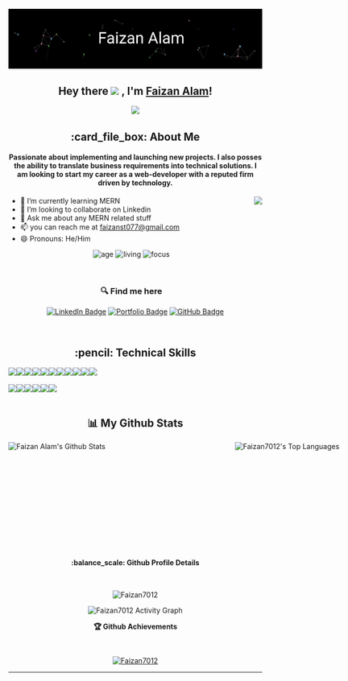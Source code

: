 <p align="center"><img src='./banner.gif'></p>

<h2 align="center">
  Hey there <img src="https://media.giphy.com/media/hvRJCLFzcasrR4ia7z/giphy.gif" width="28"> , I'm <a href="https://github.com/Faizan7012" target="_blank" rel="noopener noreferrer">Faizan Alam</a>!
</h2>

<p align="center">
  <img src="https://readme-typing-svg.herokuapp.com/?lines=Passionate%20Coder;&center=true&width=500&height=50">
</p>

<h2 align="center"> :card_file_box: About Me</h2>
<h4 align='center'>Passionate about implementing and launching new projects. I also posses the ability to translate business requirements into technical solutions. I am looking to start my career as a web-developer with a reputed firm driven by technology.</h4>

<img height="200px" align="right" src="https://r7q6w9z6.rocketcdn.me/career/wp-content/uploads/2021/06/2-46.gif"/>

- 🌱 I’m currently learning MERN
- 👯 I’m looking to collaborate on Linkedin
- 💬 Ask me about any MERN related stuff
- 📫 you can reach me at faizanst077@gmail.com
- 😄 Pronouns: He/Him
  <!-- - ⚡ Fun fact: Hot water will turn into ice faster than cold water. -->
   <br>
<div align='center'>

  ![age](https://img.shields.io/badge/age-25-blue&height="20")
  ![living](https://img.shields.io/badge/living-Moradabad,UttarPradesh-maroon)
  ![focus](https://img.shields.io/badge/focus-SoftwareDevelopment-teal)
</div>
<br/>

<h3 align='center'> 🔍 Find me here </h3>
<div align='center'>

  [![LinkedIn Badge](https://img.shields.io/badge/LinkedIn--informational?style=flat&logo=linkedin&logoColor=blue&color=blue)](www.linkedin.com/in/faizan-alam-110361239)
  [![Portfolio Badge](https://img.shields.io/badge/Portfolio--informational?style=flat&logo=portfolio&logoColor=white&color=red)](https://faizan7012.github.io/)
  [![GitHub Badge](https://img.shields.io/badge/GitHub--informational?style=flat&logo=github&logoColor=white&color=blue)](https://github.com/Faizan7012)
</div>

<br>

<h2 align='center'> :pencil: Technical Skills</h2>






<div align='center' style="display: flex;">
  <img src="https://img.shields.io/badge/HTML5-E34F26?style=for-the-badge&logo=html5&logoColor=white" />
  <img src="https://img.shields.io/badge/CSS3-1572B6?style=for-the-badge&logo=css3&logoColor=white" />
  <img src="https://img.shields.io/badge/JavaScript-323330?style=for-the-badge&logo=javascript&logoColor=F7DF1E" />
  <img src="https://img.shields.io/badge/React-20232A?style=for-the-badge&logo=react&logoColor=61DAFB" />
  <img src="https://img.shields.io/badge/Redux-593D88?style=for-the-badge&logo=redux&logoColor=white" />
  <img src="https://img.shields.io/badge/React_Router-CA4245?style=for-the-badge&logo=react-router&logoColor=white" />
  <img src="https://img.shields.io/badge/typescript-%23007ACC.svg?style=for-the-badge&logo=typescript&logoColor=white" />
  <img src="https://img.shields.io/badge/Node.js-43853D?style=for-the-badge&logo=node.js&logoColor=white" />
  <img src="https://img.shields.io/badge/Express.js-404D59?style=for-the-badge" />
  <img src="https://img.shields.io/badge/MongoDB-2e542d?style=for-the-badge&logo=mongodb&logoColor=white" />
  <img src="https://img.shields.io/badge/chakra-%234ED1C5.svg?style=for-the-badge&logo=chakraui&logoColor=white" />
</div>

<br>

<div align='center' style="display: flex;">
  <img src="https://img.shields.io/badge/Visual%20Studio%20Code-0078d7.svg?style=for-the-badge&logo=visual-studio-code&logoColor=white" />
  <img src="https://img.shields.io/badge/GitHub-100000?style=for-the-badge&logo=github&logoColor=white" />
  <img src="https://img.shields.io/badge/Heroku-430098?style=for-the-badge&logo=heroku&logoColor=white" />
  <img src="https://img.shields.io/badge/Vercel-000000?style=for-the-badge&logo=vercel&logoColor=white" />
  <img src="https://img.shields.io/badge/netlify-%23000000.svg?style=for-the-badge&logo=netlify&logoColor=#00C7B7" />
  <img src="https://img.shields.io/badge/Postman-FF6C37?style=for-the-badge&logo=postman&logoColor=white" />
</div>
<br/>

<h2 align='center'>📊 My Github Stats</h2>

<div style="display: flex;">
    <img width="450px" height="200px" alt="Faizan Alam's Github Stats" src="https://github-readme-stats.vercel.app/api?username=Faizan7012&show_icons=true&count_private=true&theme=chartreuse-dark&hide_border=true&bg_color=0D1117" />
    <img width="300px" height="200px" alt="Faizan7012's Top Languages" src="https://github-readme-stats.vercel.app/api/top-langs/?username=Faizan7012&langs_count=8&count_private=true&layout=compact&theme=react&hide_border=true&bg_color=0D1117" />
</div>
<br/>

<div>
  <p align='center'><b> :balance_scale: Github Profile Details</b></p><br/>
  <p align="center"><img width="800px" src="https://github-profile-summary-cards.vercel.app/api/cards/profile-details?username=Faizan7012&theme=github_dark" alt="Faizan7012" align = "center"/></p>
</div>

<div>
  <!-- <p align='center'><b>📊 Github Contribution Graph</b></p><br/> -->
  <p align="center"<a href="#"><img alt="Faizan7012 Activity Graph" src="https://activity-graph.herokuapp.com/graph?username=Faizan7012&bg_color=0D1117&color=e05397&line=e05397&point=FFFFFF&hide_border=true&" /></a></p>
</div>

<div>
  <p align='center'><b>🏆 Github Achievements</b></p><br/>
  <p align="center"> <a href="https://github.com/Faizan7012"><img src="https://github-profile-trophy.vercel.app/?username=Faizan7012&margin-w=5&theme=radical" alt="Faizan7012" /></a> </p>
</div>

 <hr>





